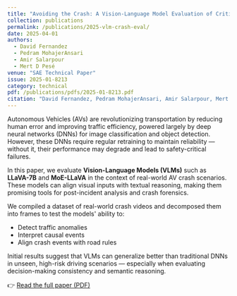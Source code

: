 ```yaml
---
title: "Avoiding the Crash: A Vision-Language Model Evaluation of Critical Traffic Scenarios"
collection: publications
permalink: /publications/2025-vlm-crash-eval/
date: 2025-04-01
authors:
  - David Fernandez
  - Pedram MohajerAnsari
  - Amir Salarpour
  - Mert D Pesé
venue: "SAE Technical Paper"
issue: 2025-01-8213
category: technical
pdf: /publications/pdfs/2025-01-8213.pdf
citation: "David Fernandez, Pedram MohajerAnsari, Amir Salarpour, Mert D Pesé. <i>Avoiding the Crash: A Vision-Language Model Evaluation of Critical Traffic Scenarios</i>. SAE Technical Paper, 2025-01-8213, April 2025."
---
```


Autonomous Vehicles (AVs) are revolutionizing transportation by reducing human error and improving traffic efficiency, powered largely by deep neural networks (DNNs) for image classification and object detection. However, these DNNs require regular retraining to maintain reliability — without it, their performance may degrade and lead to safety-critical failures.

In this paper, we evaluate **Vision-Language Models (VLMs)** such as **LLaVA-7B** and **MoE-LLaVA** in the context of real-world AV crash scenarios. These models can align visual inputs with textual reasoning, making them promising tools for post-incident analysis and crash forensics.

We compiled a dataset of real-world crash videos and decomposed them into frames to test the models' ability to:
- Detect traffic anomalies
- Interpret causal events
- Align crash events with road rules

Initial results suggest that VLMs can generalize better than traditional DNNs in unseen, high-risk driving scenarios — especially when evaluating decision-making consistency and semantic reasoning.

👉 [Read the full paper (PDF)](/files/2025-vlm-crash-eval.pdf)
